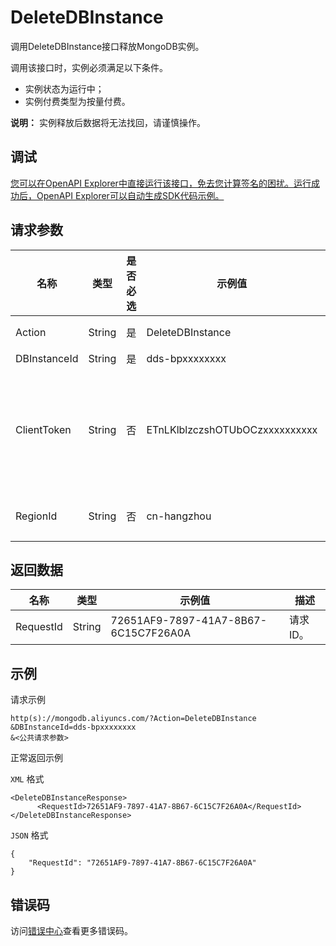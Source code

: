 # DeleteDBInstance

调用DeleteDBInstance接口释放MongoDB实例。

调用该接口时，实例必须满足以下条件。

-   实例状态为运行中；
-   实例付费类型为按量付费。

**说明：** 实例释放后数据将无法找回，请谨慎操作。

## 调试

[您可以在OpenAPI Explorer中直接运行该接口，免去您计算签名的困扰。运行成功后，OpenAPI Explorer可以自动生成SDK代码示例。](https://api.aliyun.com/#product=Dds&api=DeleteDBInstance&type=RPC&version=2015-12-01)

## 请求参数

|名称|类型|是否必选|示例值|描述|
|--|--|----|---|--|
|Action|String|是|DeleteDBInstance|要执行的操作，取值**DeleteDBInstance**。 |
|DBInstanceId|String|是|dds-bpxxxxxxxx|实例ID。 |
|ClientToken|String|否|ETnLKlblzczshOTUbOCzxxxxxxxxxx|用于保证请求的幂等性。由客户端生成该参数值，要保证在不同请求间唯一，最大值不超过64个ASCII字符，且该参数值中不能包含非ASCII字符。 |
|RegionId|String|否|cn-hangzhou|地域ID，您可以调用[DescribeRegions](~~61933~~)查询。 |

## 返回数据

|名称|类型|示例值|描述|
|--|--|---|--|
|RequestId|String|72651AF9-7897-41A7-8B67-6C15C7F26A0A|请求ID。 |

## 示例

请求示例

```
http(s)://mongodb.aliyuncs.com/?Action=DeleteDBInstance
&DBInstanceId=dds-bpxxxxxxxx
&<公共请求参数>
```

正常返回示例

`XML` 格式

```
<DeleteDBInstanceResponse>
	  <RequestId>72651AF9-7897-41A7-8B67-6C15C7F26A0A</RequestId>
</DeleteDBInstanceResponse>
```

`JSON` 格式

```
{
	"RequestId": "72651AF9-7897-41A7-8B67-6C15C7F26A0A"
}
```

## 错误码

访问[错误中心](https://error-center.aliyun.com/status/product/Dds)查看更多错误码。

